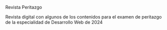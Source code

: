 Revista Peritazgo

Revista digital con algunos de los contenidos para el examen de peritazgo de
la especialidad de Desarrollo Web de 2024
